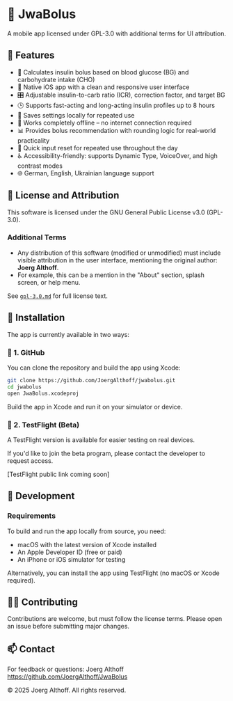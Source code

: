 # 🧩 JwaBolus

A mobile app licensed under GPL-3.0 with additional terms for UI attribution.

## 📱 Features

- 🧮 Calculates insulin bolus based on blood glucose (BG) and carbohydrate intake (CHO)
- 📱 Native iOS app with a clean and responsive user interface
- 🎛️ Adjustable insulin-to-carb ratio (ICR), correction factor, and target BG
- 🕒 Supports fast-acting and long-acting insulin profiles up to 8 hours
- 💾 Saves settings locally for repeated use
- 🚫 Works completely offline – no internet connection required
- 📊 Provides bolus recommendation with rounding logic for real-world practicality
- 🔁 Quick input reset for repeated use throughout the day
- ♿️ Accessibility-friendly: supports Dynamic Type, VoiceOver, and high contrast modes
- 🌐 German, English, Ukrainian language support

## 🚫 License and Attribution

This software is licensed under the GNU General Public License v3.0 (GPL-3.0).

### Additional Terms

- Any distribution of this software (modified or unmodified) must include visible attribution in the user interface,
mentioning the original author: **Joerg Althoff**.
- For example, this can be a mention in the "About" section, splash screen, or help menu.

See [`gpl-3.0.md`](./gpl-3.0.md) for full license text.

## 🚀 Installation

The app is currently available in two ways:

### 🔗 1. GitHub

You can clone the repository and build the app using Xcode:

```bash
git clone https://github.com/JoergAlthoff/jwabolus.git
cd jwabolus
open JwaBolus.xcodeproj
```

Build the app in Xcode and run it on your simulator or device.

### 🧪 2. TestFlight (Beta)

A TestFlight version is available for easier testing on real devices.

If you'd like to join the beta program, please contact the developer to request access.

[TestFlight public link coming soon]

## 🔧 Development

### Requirements

To build and run the app locally from source, you need:

- macOS with the latest version of Xcode installed
- An Apple Developer ID (free or paid)
- An iPhone or iOS simulator for testing

Alternatively, you can install the app using TestFlight (no macOS or Xcode required).

## 🧑‍💻 Contributing

Contributions are welcome, but must follow the license terms. Please open an issue before submitting major changes.

## 📫 Contact

For feedback or questions:
Joerg Althoff
<https://github.com/JoergAlthoff/JwaBolus>


© 2025 Joerg Althoff. All rights reserved.
